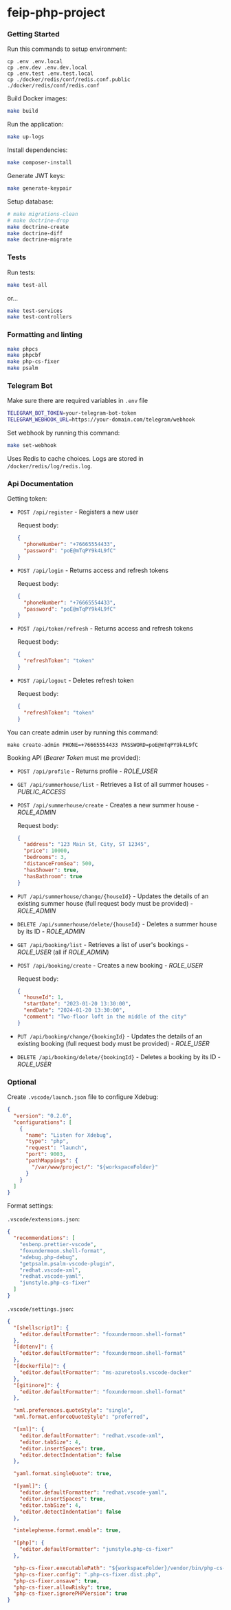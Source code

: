 # feip-php-project

### Getting Started

Run this commands to setup environment:

```
cp .env .env.local
cp .env.dev .env.dev.local
cp .env.test .env.test.local
cp ./docker/redis/conf/redis.conf.public ./docker/redis/conf/redis.conf
```

Build Docker images:

```sh
make build
```

Run the application:

```sh
make up-logs
```

Install dependencies:

```sh
make composer-install
```

Generate JWT keys:

```sh
make generate-keypair
```

Setup database:

```sh
# make migrations-clean
# make doctrine-drop
make doctrine-create
make doctrine-diff
make doctrine-migrate
```

### Tests

Run tests:

```sh
make test-all
```

or...

```sh
make test-services
make test-controllers
```

### Formatting and linting

```sh
make phpcs
make phpcbf
make php-cs-fixer
make psalm
```

### Telegram Bot

Make sure there are required variables in `.env` file

```sh
TELEGRAM_BOT_TOKEN=your-telegram-bot-token
TELEGRAM_WEBHOOK_URL=https://your-domain.com/telegram/webhook
```

Set webhook by running this command:

```sh
make set-webhook
```

Uses Redis to cache choices. Logs are stored in `/docker/redis/log/redis.log`.

### Api Documentation

Getting token:

- `POST /api/register` - Registers a new user

  Request body:

  ```json
  {
    "phoneNumber": "+76665554433",
    "password": "poE@mTqPY9k4L9fC"
  }
  ```

- `POST /api/login` - Returns access and refresh tokens

  Request body:

  ```json
  {
    "phoneNumber": "+76665554433",
    "password": "poE@mTqPY9k4L9fC"
  }
  ```

- `POST /api/token/refresh` - Returns access and refresh tokens

  Request body:

  ```json
  {
    "refreshToken": "token"
  }
  ```

- `POST /api/logout` - Deletes refresh token

  Request body:

  ```json
  {
    "refreshToken": "token"
  }
  ```

You can create admin user by running this command:

```
make create-admin PHONE=+76665554433 PASSWORD=poE@mTqPY9k4L9fC
```

Booking API (_Bearer Token_ must me provided):

- `POST /api/profile` - Returns profile - _ROLE_USER_

- `GET /api/summerhouse/list` - Retrieves a list of all summer houses - _PUBLIC_ACCESS_

- `POST /api/summerhouse/create` - Creates a new summer house - _ROLE_ADMIN_

  Request body:

  ```json
  {
    "address": "123 Main St, City, ST 12345",
    "price": 10000,
    "bedrooms": 3,
    "distanceFromSea": 500,
    "hasShower": true,
    "hasBathroom": true
  }
  ```

- `PUT /api/summerhouse/change/{houseId}` - Updates the details of an existing summer house (full request body must be provided) - _ROLE_ADMIN_

- `DELETE /api/summerhouse/delete/{houseId}` - Deletes a summer house by its ID - _ROLE_ADMIN_

- `GET /api/booking/list` - Retrieves a list of user's bookings - _ROLE_USER_ (all if _ROLE_ADMIN_)

- `POST /api/booking/create` - Creates a new booking - _ROLE_USER_

  Request body:

  ```json
  {
    "houseId": 1,
    "startDate": "2023-01-20 13:30:00",
    "endDate": "2024-01-20 13:30:00",
    "comment": "Two-floor loft in the middle of the city"
  }
  ```

- `PUT /api/booking/change/{bookingId}` - Updates the details of an existing booking (full request body must be provided) - _ROLE_USER_

- `DELETE /api/booking/delete/{bookingId}` - Deletes a booking by its ID - _ROLE_USER_

### Optional

Create `.vscode/launch.json` file to configure Xdebug:

```json
{
  "version": "0.2.0",
  "configurations": [
    {
      "name": "Listen for Xdebug",
      "type": "php",
      "request": "launch",
      "port": 9003,
      "pathMappings": {
        "/var/www/project/": "${workspaceFolder}"
      }
    }
  ]
}
```

Format settings:

`.vscode/extensions.json`:

```json
{
  "recommendations": [
    "esbenp.prettier-vscode",
    "foxundermoon.shell-format",
    "xdebug.php-debug",
    "getpsalm.psalm-vscode-plugin",
    "redhat.vscode-xml",
    "redhat.vscode-yaml",
    "junstyle.php-cs-fixer"
  ]
}
```

`.vscode/settings.json`:

```json
{
  "[shellscript]": {
    "editor.defaultFormatter": "foxundermoon.shell-format"
  },
  "[dotenv]": {
    "editor.defaultFormatter": "foxundermoon.shell-format"
  },
  "[dockerfile]": {
    "editor.defaultFormatter": "ms-azuretools.vscode-docker"
  },
  "[gitinore]": {
    "editor.defaultFormatter": "foxundermoon.shell-format"
  },

  "xml.preferences.quoteStyle": "single",
  "xml.format.enforceQuoteStyle": "preferred",

  "[xml]": {
    "editor.defaultFormatter": "redhat.vscode-xml",
    "editor.tabSize": 4,
    "editor.insertSpaces": true,
    "editor.detectIndentation": false
  },

  "yaml.format.singleQuote": true,

  "[yaml]": {
    "editor.defaultFormatter": "redhat.vscode-yaml",
    "editor.insertSpaces": true,
    "editor.tabSize": 4,
    "editor.detectIndentation": false
  },

  "intelephense.format.enable": true,

  "[php]": {
    "editor.defaultFormatter": "junstyle.php-cs-fixer"
  },

  "php-cs-fixer.executablePath": "${workspaceFolder}/vendor/bin/php-cs-fixer",
  "php-cs-fixer.config": ".php-cs-fixer.dist.php",
  "php-cs-fixer.onsave": true,
  "php-cs-fixer.allowRisky": true,
  "php-cs-fixer.ignorePHPVersion": true
}
```

